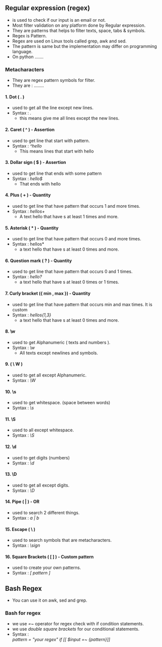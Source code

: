 ## Regular expression (regex)
- is used to check if our input is an email or not.
- Most filter validation on any platform done by Regular expression.
- They are patterns that helps to filter texts, space, tabs & symbols.
- Regex is Pattern.
- Regex are used on Linux tools called grep, awk and sed.
- The pattern is same but the implementation may differ on programming language.
- On python .......

### Metacharacters
- They are regex pattern symbols for filter.
- They are :   ........

#### 1. Dot ( . )
- used to get all the line except new lines.
- Syntax :  *.* 
     - this means give me all lines except the new lines.

#### 2. Caret ( ^ )  -  Assertion
- used to get line that start with pattern.
- Syntax :  *^hello* 
     -  This means lines that start with hello

#### 3. Dollar sign ( $ ) - Assertion
- used to get line that ends with some pattern
- Syntax :  *hello$*
     - That ends with hello

#### 4. Plus ( + ) - Quantity
- used to get line that have pattern that occurs 1 and more times.
- Syntax :   *hellos+* 
     - A text hello that have s at least 1 times and more.

#### 5. Asterisk ( * )  - Quantity
- used to get line that have pattern that occurs 0  and more times.
- Syntax :  hellos*
     - a text hello that have s at least 0 times and more.

#### 6. Question mark ( ? )   - Quantity
- used to get line that have pattern that occurs 0 and 1 times.
- Syntax : *hello?* 
     - a text hello that  have s at least 0 times or 1 times.

#### 7. Curly bracket ({ min , max })  - Quantity
- used to get line that have pattern that occurs min and max times. It is custom
- Syntax :  *hellos{1,3}* 
     - a text hello that have s at least 0 times and more.

#### 8.   \w 
- used to get Alphanumeric ( texts and numbers ).
- Syntax :   *\w* 
     - All texts except newlines and symbols.

#### 9. ( \ W )
- used to get all except Alphanumeric.
- Syntax :  *\W*

#### 10.  \s
- used to get whitespace. (space between words)
- Syntax :  *\s*

#### 11.  \S
- used to all except whitespace.
- Syntax :  *\S*

#### 12.  \d
- used to get digits (numbers)
- Syntax :  *\d*

#### 13.  \D
- used to get all except digits.
- Syntax :  *\D*

#### 14. Pipe ( | )  - OR
- used to search 2 different things.
- Syntax : *a | b*

#### 15. Escape ( \ )
- used to search symbols that are metacharacters.
- Syntax :  *\sign* 

#### 16. Square Brackets ( [ ] )  -  Custom pattern
- used to create your own patterns.
- Syntax : *[ pattern ]* 

## Bash Regex
- You can use it on awk, sed and grep.

### Bash for regex
- we use *=~* operator for regex check with if condition statements.
- we use *double square brackets* for our conditional statements.
- Syntax :   
     *pattern = "your regex"*
     *if [[ $input =~ {pattern}]]* 

